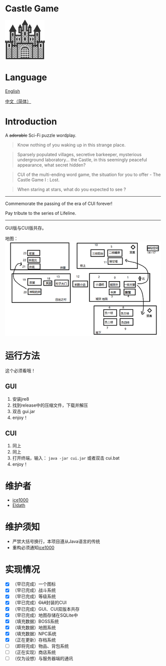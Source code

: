 # Castle Game
![icon](res/drawable/ic_launcher.png)

# Language

[English](/README.md)

[中文（简体）](README/zh_CN.md)

# Introduction

A ~~adorable~~ Sci-Fi puzzle wordplay.

> Know nothing of you waking up in this strange place.

> Sparsely populated villages, secretive barkeeper, mysterious underground laboratory... the Castle, in this seemingly peaceful appearance, what secret hidden?

> CUI of the multi-ending word game, the situation for you to offer - The Castle Game Ⅰ : Lost.

> When staring at stars, what do you expected to see ?

----------

Commemorate the passing of the era of CUI forever!

Pay tribute to the series of Lifeline.

----------

GUI版与CUI版共存。<br/>

地图：<br/>
![map](res/drawable/map.png)

# 运行方法
这个必须看哦！

## GUI

1. 安装jre8
1. 找到release中的压缩文件，下载并解压
1. 双击 gui.jar
1. enjoy！

## CUI

1. 同上
1. 同上
1. 打开终端，输入： ```java -jar cui.jar``` 或者双击 cui.bat
1. enjoy！

# 维护者
+ [ice1000](https://github.com/ice1000)
+ [Eldath](https://github.com/lizhaohan001)

# 维护须知
+ 严禁大括号换行，本项目遵从Java语言的传统
+ 重构必须通知[ice1000](https://github.com/ice1000)

# 实现情况
- [X] （早已完成）一个图标
- [X] （早已完成）战斗系统
- [X] （早已完成）等级系统
- [X] （早已完成）~~GUI~~封装的CUI
- [X] （早已完成）GUI、CUI双版本共存
- [X] （早已完成）地图存储在SQLite中
- [X] （填充数据）BOSS系统
- [X] （填充数据）地图系统
- [X] （填充数据）NPC系统
- [X] （正在更新）存档系统
- [ ] （即将完成）物品、背包系统
- [ ] （正在实现）商店系统
- [ ] （仅为设想）与服务器端的通讯